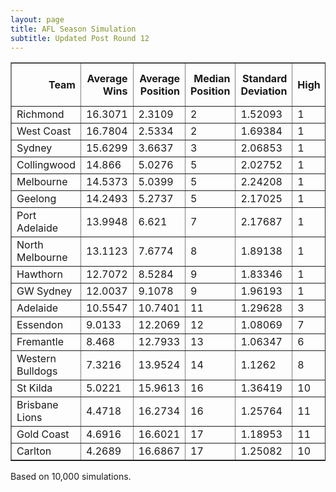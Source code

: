 ```yaml
---
layout: page
title: AFL Season Simulation
subtitle: Updated Post Round 12
---
```

<table border="1" class="dataframe">   <thead>     <tr style="text-align: right;">       <th>Team</th>       <th>Average Wins</th>       <th>Average Position</th>       <th>Median Position</th>       <th>Standard Deviation</th>       <th>High</th>       <th>Low</th>       <th>Finals Prob</th>       <th>Top 4 Prob</th>       <th>Minor Premier Prob</th>       <th>Bottom 4 Prob</th>       <th>Wooden Spoon Prob</th>       <th>Premiership Prob</th>     </tr>   </thead>   <tbody>     <tr>       <td>Richmond</td>       <td>16.3071</td>       <td>2.3109</td>       <td>2</td>       <td>1.52093</td>       <td>1</td>       <td>10</td>       <td>99.68</td>       <td>90.43</td>       <td>38.01</td>       <td>0</td>       <td>0</td>       <td>40.66</td>     </tr>     <tr>       <td>West Coast</td>       <td>16.7804</td>       <td>2.5334</td>       <td>2</td>       <td>1.69384</td>       <td>1</td>       <td>11</td>       <td>99.49</td>       <td>86.73</td>       <td>35.29</td>       <td>0</td>       <td>0</td>       <td>10.85</td>     </tr>     <tr>       <td>Sydney</td>       <td>15.6299</td>       <td>3.6637</td>       <td>3</td>       <td>2.06853</td>       <td>1</td>       <td>11</td>       <td>97.72</td>       <td>68.75</td>       <td>15.09</td>       <td>0</td>       <td>0</td>       <td>12.47</td>     </tr>     <tr>       <td>Collingwood</td>       <td>14.866</td>       <td>5.0276</td>       <td>5</td>       <td>2.02752</td>       <td>1</td>       <td>12</td>       <td>94.88</td>       <td>41.72</td>       <td>3.43</td>       <td>0</td>       <td>0</td>       <td>11.75</td>     </tr>     <tr>       <td>Melbourne</td>       <td>14.5373</td>       <td>5.0399</td>       <td>5</td>       <td>2.24208</td>       <td>1</td>       <td>12</td>       <td>92.74</td>       <td>43.53</td>       <td>4.06</td>       <td>0</td>       <td>0</td>       <td>10.21</td>     </tr>     <tr>       <td>Geelong</td>       <td>14.2493</td>       <td>5.2737</td>       <td>5</td>       <td>2.17025</td>       <td>1</td>       <td>12</td>       <td>92.17</td>       <td>39.05</td>       <td>2.9</td>       <td>0</td>       <td>0</td>       <td>6.49</td>     </tr>     <tr>       <td>Port Adelaide</td>       <td>13.9948</td>       <td>6.621</td>       <td>7</td>       <td>2.17687</td>       <td>1</td>       <td>14</td>       <td>79.55</td>       <td>17.96</td>       <td>0.99</td>       <td>0</td>       <td>0</td>       <td>3.92</td>     </tr>     <tr>       <td>North Melbourne</td>       <td>13.1123</td>       <td>7.6774</td>       <td>8</td>       <td>1.89138</td>       <td>1</td>       <td>14</td>       <td>64.64</td>       <td>6</td>       <td>0.09</td>       <td>0</td>       <td>0</td>       <td>1.81</td>     </tr>     <tr>       <td>Hawthorn</td>       <td>12.7072</td>       <td>8.5284</td>       <td>9</td>       <td>1.83346</td>       <td>1</td>       <td>15</td>       <td>42.04</td>       <td>3.06</td>       <td>0.06</td>       <td>0.01</td>       <td>0</td>       <td>0.81</td>     </tr>     <tr>       <td>GW Sydney</td>       <td>12.0037</td>       <td>9.1078</td>       <td>9</td>       <td>1.96193</td>       <td>1</td>       <td>15</td>       <td>31.02</td>       <td>2.71</td>       <td>0.08</td>       <td>0.01</td>       <td>0</td>       <td>1</td>     </tr>     <tr>       <td>Adelaide</td>       <td>10.5547</td>       <td>10.7401</td>       <td>11</td>       <td>1.29628</td>       <td>3</td>       <td>17</td>       <td>5.54</td>       <td>0.06</td>       <td>0</td>       <td>0.12</td>       <td>0</td>       <td>0.03</td>     </tr>     <tr>       <td>Essendon</td>       <td>9.0133</td>       <td>12.2069</td>       <td>12</td>       <td>1.08069</td>       <td>7</td>       <td>17</td>       <td>0.35</td>       <td>0</td>       <td>0</td>       <td>1.8</td>       <td>0</td>       <td>0</td>     </tr>     <tr>       <td>Fremantle</td>       <td>8.468</td>       <td>12.7933</td>       <td>13</td>       <td>1.06347</td>       <td>6</td>       <td>18</td>       <td>0.14</td>       <td>0</td>       <td>0</td>       <td>3.82</td>       <td>0.01</td>       <td>0</td>     </tr>     <tr>       <td>Western Bulldogs</td>       <td>7.3216</td>       <td>13.9524</td>       <td>14</td>       <td>1.1262</td>       <td>8</td>       <td>18</td>       <td>0.04</td>       <td>0</td>       <td>0</td>       <td>22.97</td>       <td>0.3</td>       <td>0</td>     </tr>     <tr>       <td>St Kilda</td>       <td>5.0221</td>       <td>15.9613</td>       <td>16</td>       <td>1.36419</td>       <td>10</td>       <td>18</td>       <td>0</td>       <td>0</td>       <td>0</td>       <td>86.76</td>       <td>15.75</td>       <td>0</td>     </tr>     <tr>       <td>Brisbane Lions</td>       <td>4.4718</td>       <td>16.2734</td>       <td>16</td>       <td>1.25764</td>       <td>11</td>       <td>18</td>       <td>0</td>       <td>0</td>       <td>0</td>       <td>92.14</td>       <td>20.57</td>       <td>0</td>     </tr>     <tr>       <td>Gold Coast</td>       <td>4.6916</td>       <td>16.6021</td>       <td>17</td>       <td>1.18953</td>       <td>11</td>       <td>18</td>       <td>0</td>       <td>0</td>       <td>0</td>       <td>96.66</td>       <td>28.89</td>       <td>0</td>     </tr>     <tr>       <td>Carlton</td>       <td>4.2689</td>       <td>16.6867</td>       <td>17</td>       <td>1.25082</td>       <td>10</td>       <td>18</td>       <td>0</td>       <td>0</td>       <td>0</td>       <td>95.71</td>       <td>34.48</td>       <td>0</td>     </tr>   </tbody> </table>
<p>Based on 10,000 simulations.</p>

